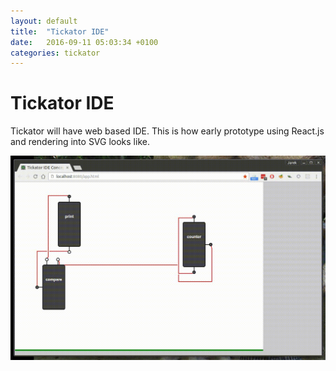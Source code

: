 ```yaml
---
layout: default
title:  "Tickator IDE"
date:   2016-09-11 05:03:34 +0100
categories: tickator
---
```


Tickator IDE
==================

Tickator will have web based IDE. This is how early prototype using React.js and rendering into SVG looks like.

<img src="/img/ide.gif"/>


